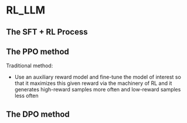 # RL_LLM

## The SFT + RL Process


## The PPO method

Traditional method:
- Use an auxiliary reward model and fine-tune the model of interest so that it maximizes this given reward via the machinery of RL and it generates high-reward samples more often and low-reward samples less often


## The DPO method
